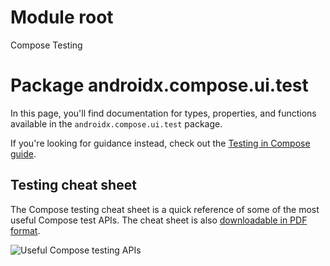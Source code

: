 # Module root

Compose Testing

# Package androidx.compose.ui.test

In this page, you'll find documentation for types, properties, and functions available in the
`androidx.compose.ui.test` package.

If you're looking for guidance instead, check out the
<a href="https://developer.android.com/jetpack/compose/testing" class="external" target="_blank">Testing in Compose guide</a>.

## Testing cheat sheet

The Compose testing cheat sheet is a quick reference of some of the most useful Compose test APIs.
The cheat sheet is also
<a href="https://developer.android.com/static/develop/ui/compose/images/compose-testing-cheatsheet.pdf" class="external" target="_blank">downloadable in PDF format</a>.

![Useful Compose testing APIs](https://developer.android.com/static/develop/ui/compose/images/compose-testing-cheatsheet.png)
